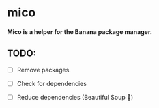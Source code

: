 # mico
#### Mico is a helper for the Banana package manager.

## TODO:
-[ ] Remove packages.
-[ ] Check for dependencies
-[ ] Reduce dependencies (Beautiful Soup :thinking:)

